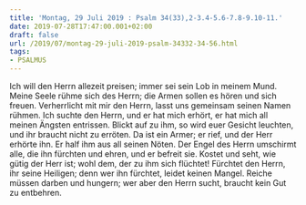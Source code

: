 ```yaml
---
title: 'Montag, 29 Juli 2019 : Psalm 34(33),2-3.4-5.6-7.8-9.10-11.'
date: 2019-07-28T17:47:00.001+02:00
draft: false
url: /2019/07/montag-29-juli-2019-psalm-34332-34-56.html
tags: 
- PSALMUS
---
```


Ich will den Herrn allezeit preisen; immer sei sein Lob in meinem Mund. Meine Seele rühme sich des Herrn; die Armen sollen es hören und sich freuen. Verherrlicht mit mir den Herrn, lasst uns gemeinsam seinen Namen rühmen. Ich suchte den Herrn, und er hat mich erhört, er hat mich all meinen Ängsten entrissen. Blickt auf zu ihm, so wird euer Gesicht leuchten, und ihr braucht nicht zu erröten. Da ist ein Armer; er rief, und der Herr erhörte ihn. Er half ihm aus all seinen Nöten. Der Engel des Herrn umschirmt alle, die ihn fürchten und ehren, und er befreit sie. Kostet und seht, wie gütig der Herr ist; wohl dem, der zu ihm sich flüchtet! Fürchtet den Herrn, ihr seine Heiligen; denn wer ihn fürchtet, leidet keinen Mangel. Reiche müssen darben und hungern; wer aber den Herrn sucht, braucht kein Gut zu entbehren.